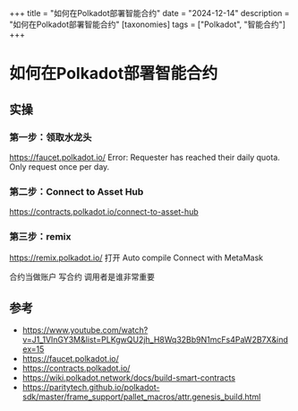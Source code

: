 +++
title = "如何在Polkadot部署智能合约"
date = "2024-12-14"
description = "如何在Polkadot部署智能合约"
[taxonomies]
tags = ["Polkadot", "智能合约"]
+++

# 如何在Polkadot部署智能合约

## 实操

### 第一步：领取水龙头

<https://faucet.polkadot.io/>
Error: Requester has reached their daily quota. Only request once per day.

### 第二步：Connect to Asset Hub

<https://contracts.polkadot.io/connect-to-asset-hub>

### 第三步：remix

<https://remix.polkadot.io/>
打开 Auto compile
Connect with MetaMask

合约当做账户
写合约 调用者是谁非常重要

## 参考

- <https://www.youtube.com/watch?v=J1_1VInGY3M&list=PLKgwQU2jh_H8Wq32Bb9N1mcFs4PaW2B7X&index=15>
- <https://faucet.polkadot.io/>
- <https://contracts.polkadot.io/>
- <https://wiki.polkadot.network/docs/build-smart-contracts>
- <https://paritytech.github.io/polkadot-sdk/master/frame_support/pallet_macros/attr.genesis_build.html>
